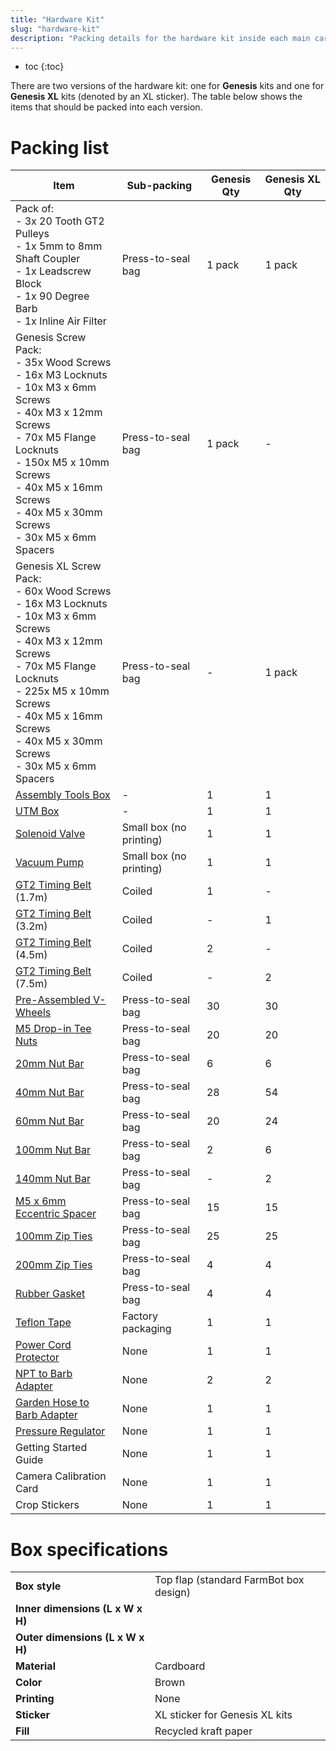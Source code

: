 ```yaml
---
title: "Hardware Kit"
slug: "hardware-kit"
description: "Packing details for the hardware kit inside each main carton"
---
```


* toc
{:toc}

There are two versions of the hardware kit: one for **Genesis** kits and one for **Genesis XL** kits (denoted by an <span class="fb-xl-sticker">XL</span> sticker). The table below shows the items that should be packed into each version.

# Packing list

|Item|Sub-packing|Genesis Qty|Genesis XL Qty|
|----|-----------|-----------|--------------|
|Pack of:<br>- 3x 20 Tooth GT2 Pulleys<br>- 1x 5mm to 8mm Shaft Coupler<br>- 1x Leadscrew Block<br>- 1x 90 Degree Barb<br>- 1x Inline Air Filter|Press-to-seal bag|1 pack|1 pack
|Genesis Screw Pack:<br>- 35x Wood Screws<br>- 16x M3 Locknuts<br>- 10x M3 x 6mm Screws<br>- 40x M3 x 12mm Screws<br>- 70x M5 Flange Locknuts<br>- 150x M5 x 10mm Screws<br>- 40x M5 x 16mm Screws<br>- 40x M5 x 30mm Screws<br>- 30x M5 x 6mm Spacers|Press-to-seal bag|1 pack|-
|Genesis <span class="fb-xl-sticker">XL</span> Screw Pack:<br>- 60x Wood Screws<br>- 16x M3 Locknuts<br>- 10x M3 x 6mm Screws<br>- 40x M3 x 12mm Screws<br>- 70x M5 Flange Locknuts<br>- 225x M5 x 10mm Screws<br>- 40x M5 x 16mm Screws<br>- 40x M5 x 30mm Screws<br>- 30x M5 x 6mm Spacers|Press-to-seal bag|-|1 pack
|[Assembly Tools Box](assembly-tools.md)|-|1|1
|[UTM Box](../pre-assembly/tools/utm.md)|-|1|1
|[Solenoid Valve](../../extras/bom/electronics-and-wiring/solenoid-valve.md#solenoid-valve)|Small box (no printing)|1|1
|[Vacuum Pump](../../extras/bom/electronics-and-wiring/vacuum-pump.md#vacuum-pump)|Small box (no printing)|1|1
|[GT2 Timing Belt](../../extras/bom/drivetrain.md#gt2-timing-belt) (1.7m)|Coiled|1|-
|[GT2 Timing Belt](../../extras/bom/drivetrain.md#gt2-timing-belt) (3.2m)|Coiled|-|1
|[GT2 Timing Belt](../../extras/bom/drivetrain.md#gt2-timing-belt) (4.5m)|Coiled|2|-
|[GT2 Timing Belt](../../extras/bom/drivetrain.md#gt2-timing-belt) (7.5m)|Coiled|-|2
|[Pre-Assembled V-Wheels](../pre-assembly/v-wheels.md)|Press-to-seal bag|30|30
|[M5 Drop-in Tee Nuts](../../extras/bom/fasteners-and-hardware/nut-bars.md#tee-nuts)|Press-to-seal bag|20|20
|[20mm Nut Bar](../../extras/bom/fasteners-and-hardware/nut-bars.md#20mm-nut-bar)|Press-to-seal bag|6|6
|[40mm Nut Bar](../../extras/bom/fasteners-and-hardware/nut-bars.md#40mm-nut-bar)|Press-to-seal bag|28|54
|[60mm Nut Bar](../../extras/bom/fasteners-and-hardware/nut-bars.md#60mm-nut-bar)|Press-to-seal bag|20|24
|[100mm Nut Bar](../../extras/bom/fasteners-and-hardware/nut-bars.md#100mm-nut-bar)|Press-to-seal bag|2|6
|[140mm Nut Bar](../../extras/bom/fasteners-and-hardware/nut-bars.md#140mm-nut-bar)|Press-to-seal bag|-|2
|[M5 x 6mm Eccentric Spacer](../../extras/bom/fasteners-and-hardware/spacers.md#m5-x-6mm-eccentric-spacers)|Press-to-seal bag|15|15
|[100mm Zip Ties](../../extras/bom/fasteners-and-hardware/zip-ties.md#100mm-zip-ties)|Press-to-seal bag|25|25
|[200mm Zip Ties](../../extras/bom/fasteners-and-hardware/zip-ties.md#200mm-zip-ties)|Press-to-seal bag|4|4
|[Rubber Gasket](../../extras/bom/tubing.md#rubber-gasket)|Press-to-seal bag|4|4
|[Teflon Tape](../../extras/bom/tubing.md#teflon-tape)|Factory packaging|1|1
|[Power Cord Protector](../../extras/bom/electronics-and-wiring/power-supply.md#power-cord-protector)|None|1|1
|[NPT to Barb Adapter](../../extras/bom/tubing.md#npt-to-barb-adapter)|None|2|2
|[Garden Hose to Barb Adapter](../../extras/bom/tubing.md#garden-hose-to-barb-adapter)|None|1|1
|[Pressure Regulator](../../extras/bom/tubing.md#pressure-regulator)|None|1|1
|Getting Started Guide|None|1|1
|Camera Calibration Card|None|1|1
|Crop Stickers|None|1|1

# Box specifications

|                                |                              |
|--------------------------------|------------------------------|
|**Box style**                   |Top flap (standard FarmBot box design)
|**Inner dimensions (L x W x H)**|
|**Outer dimensions (L x W x H)**|
|**Material**                    |Cardboard
|**Color**                       |Brown
|**Printing**                    |None
|**Sticker**                     |<span class="fb-xl-sticker">XL</span> sticker for Genesis XL kits
|**Fill**                        |Recycled kraft paper


